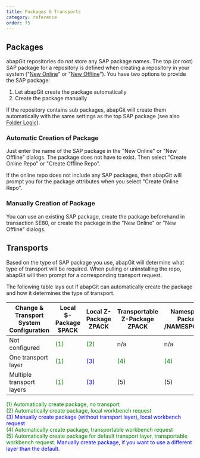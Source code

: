 ```yaml
---
title: Packages & Transports
category: reference
order: 75
---
```


## Packages

abapGit repositories do *not* store any SAP package names. The top (or root) SAP package for a repository is defined when creating a repository in your system
("[New Online](/user-guide/projects/online/install.md)" or "[New Offline](/user-guide/projects/offline/install.md)"). You have two options to provide the SAP package:

1. Let abapGit create the package automatically
2. Create the package manually

If the repository contains sub packages, abapGit will create them automatically with the same settings as the top SAP package (see also [Folder Logic](/user-guide/repo-settings/dot-abapgit.md#folder-logic)).

### Automatic Creation of Package

Just enter the name of the SAP package in the "New Online" or "New Offline" dialogs. The package does not have to exist. Then select "Create Online Repo" or "Create Offline Repo".

If the online repo does not include any SAP packages, then abapGit will prompt you for the package attributes when you select "Create Online Repo".

### Manually Creation of Package

You can use an existing SAP package, create the package beforehand in transaction SE80, or create the package in the "New Online" or "New Offline" dialogs.

## Transports

Based on the type of SAP package you use, abapGit will determine what type of transport will be required. When pulling or uninstalling the repo, abapGit will then prompt
for a corresponding transport request.

The following table lays out if abapGit can automatically create the package and how it determines the type of transport.

| Change & Transport System<br>Configuration | Local \$-Package<br>$PACK             | Local Z-Package<br>ZPACK             | Transportable Z-Package<br>ZPACK     | Namespace-Package<br>/NAMESPC/PACK   |
| ------------------------------------------ | ------------------------------------ | ------------------------------------ | ------------------------------------ | ------------------------------------ |
| Not configured                             | <span style="color:green">(1)</span> | <span style="color:green">(2)</span> | n/a                                  | n/a                                  |
| One transport layer                        | <span style="color:green">(1)</span> | <span style="color:blue">(3)</span>  | <span style="color:green">(4)</span> | <span style="color:green">(4)</span> |
| Multiple transport layers                  | <span style="color:green">(1)</span> | <span style="color:blue">(3)</span>  | (5)                                  | (5)                                  |

<span style="color:green">(1) Automatically create package, no transport</span><br> 
<span style="color:green">(2) Automatically create package, local workbench request</span><br>
<span style="color:blue">(3) Manually create package (without transport layer), local workbench request</span><br>
<span style="color:green">(4) Automatically create package, transportable workbench request</span><br>
<span style="color:green">(5) Automatically create package for default transport layer, transportable workbench request.</span> <span style="color:blue">Manually create package, if you want to use a different layer than the default.</span>
